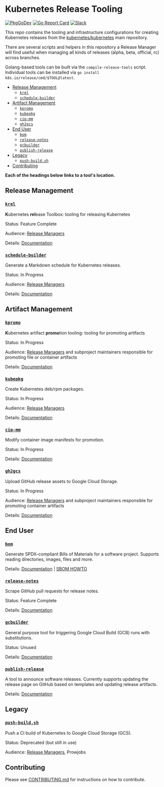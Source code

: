 # Kubernetes Release Tooling

[![PkgGoDev](https://pkg.go.dev/badge/k8s.io/release)](https://pkg.go.dev/k8s.io/release)
[![Go Report Card](https://goreportcard.com/badge/k8s.io/release)](https://goreportcard.com/report/k8s.io/release)
[![Slack](https://img.shields.io/badge/Slack-%23release--management-blueviolet)](https://kubernetes.slack.com/archives/C2C40FMNF)

This repo contains the tooling and infrastructure configurations for creating
Kubernetes releases from the [kubernetes/kubernetes] main repository.

There are several scripts and helpers in this repository a Release Manager will
find useful when managing all kinds of releases (alpha, beta, official, rc)
across branches.

Golang-based tools can be built via the `compile-release-tools` script.
Individual tools can be installed via `go install k8s.io/release/cmd/$TOOL@latest`.

- [Release Management](#release-management)
  - [`krel`](#krel)
  - [`schedule-builder`](#schedule-builder)
- [Artifact Management](#artifact-management)
  - [`kpromo`](#kpromo)
  - [`kubepkg`](#kubepkg)
  - [`cip-mm`](#cip-mm)
  - [`gh2gcs`](#gh2gcs)
- [End User](#end-user)
  - [`bom`](#bom)
  - [`release-notes`](#release-notes)
  - [`gcbuilder`](#gcbuilder)
  - [`publish-release`](#publish-release)
- [Legacy](#legacy)
  - [`push-build.sh`](#push-buildsh)
- [Contributing](#contributing)

**Each of the headings below links to a tool's location.**

## Release Management

### [`krel`](/cmd/krel)

**K**ubernetes **rel**ease Toolbox: tooling for releasing Kubernetes

Status: Feature Complete

Audience: [Release Managers][release-managers]

Details: [Documentation](/docs/krel/README.md)

### [`schedule-builder`](/cmd/schedule-builder)

Generate a Markdown schedule for Kubernetes releases.

Status: In Progress

Audience: [Release Managers][release-managers]

Details: [Documentation](/cmd/schedule-builder/README.md)

## Artifact Management

### [`kpromo`](https://sigs.k8s.io/k8s-container-image-promoter/cmd/kpromo)

**K**ubernetes artifact **promo**tion tooling: tooling for promoting artifacts

Status: In Progress

Audience: [Release Managers][release-managers] and subproject maintainers
responsible for promoting file or container artifacts

Details: [Documentation](https://sigs.k8s.io/k8s-container-image-promoter/cmd/kpromo/README.md)

### [`kubepkg`](/cmd/kubepkg)

Create Kubernetes deb/rpm packages.

Status: In Progress

Audience: [Release Managers][release-managers]

Details: [Documentation](/cmd/kubepkg/README.md)

### [`cip-mm`](https://sigs.k8s.io/k8s-container-image-promoter/cmd/cip-mm)

Modify container image manifests for promotion.

Status: In Progress

Details: [Documentation](https://sigs.k8s.io/k8s-container-image-promoter/cmd/cip-mm/README.md)

### [`gh2gcs`](https://sigs.k8s.io/k8s-container-image-promoter/cmd/gh2gcs)

Upload GitHub release assets to Google Cloud Storage.

Status: In Progress

Audience: [Release Managers][release-managers] and subproject maintainers
responsible for promoting container artifacts

Details: [Documentation](https://sigs.k8s.io/k8s-container-image-promoter/cmd/gh2gcs/README.md)

## End User

### [`bom`](/cmd/bom)

Generate SPDX-compliant Bills of Materials for a software
project. Supports reading directories, images, files and more.

Details: [Documentation](cmd/bom/README.md) | [SBOM HOWTO](docs/bom/create-a-bill-of-materials.md)

### [`release-notes`](/cmd/release-notes)

Scrape GitHub pull requests for release notes.

Status: Feature Complete

Details: [Documentation](/cmd/release-notes/README.md)

### [`gcbuilder`](/cmd/gcbuilder)

General purpose tool for triggering Google Cloud Build (GCB) runs with
substitutions.

Status: Unused

Details: [Documentation](/cmd/gcbuilder/README.md)

### [`publish-release`](/cmd/publish-release)

A tool to announce software releases. Currently supports updating the
release page on GitHub based on templates and updating release artifacts.

Details: [Documentation](cmd/publish-release/README.md)

## Legacy

### [`push-build.sh`](push-build.sh)

Push a CI build of Kubernetes to Google Cloud Storage (GCS).

Status: Deprecated (but still in use)

Audience: [Release Managers][release-managers], Prowjobs

## Contributing

Please see [CONTRIBUTING.md](CONTRIBUTING.md) for instructions on how to contribute.

[kubernetes/kubernetes]: https://git.k8s.io/kubernetes
[Branch Manager Handbook]: https://git.k8s.io/sig-release/release-engineering/role-handbooks/branch-manager.md
[release-managers]: https://git.k8s.io/sig-release/release-managers.md
